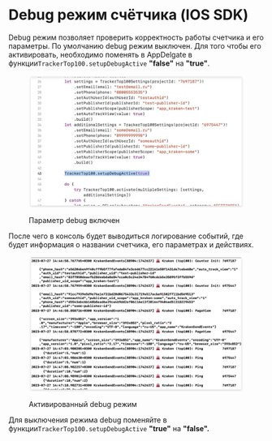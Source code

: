 # Debug режим счётчика (IOS SDK)

Debug режим позволяет проверить корректность работы счетчика и его параметры. По умолчанию debug режим выключен. Для того чтобы его активировать, необходимо поменять в AppDelgate в функции`TrackerTop100.setupDebugActive` **"false"** на **"true"**.

<figure><img src="../../../.gitbook/assets/дебаг ios 1 (1).png" alt=""><figcaption><p>Параметр debug включен</p></figcaption></figure>

После чего в консоль будет выводиться логирование событий, где будет информация о названии счетчика, его параметрах и действиях.

<figure><img src="../../../.gitbook/assets/дебаг ios 2 (1).png" alt=""><figcaption><p>Активированный debug режим</p></figcaption></figure>

Для выключения режима debug поменяйте в функции`TrackerTop100.setupDebugActive` **"true"** на **"false".**
